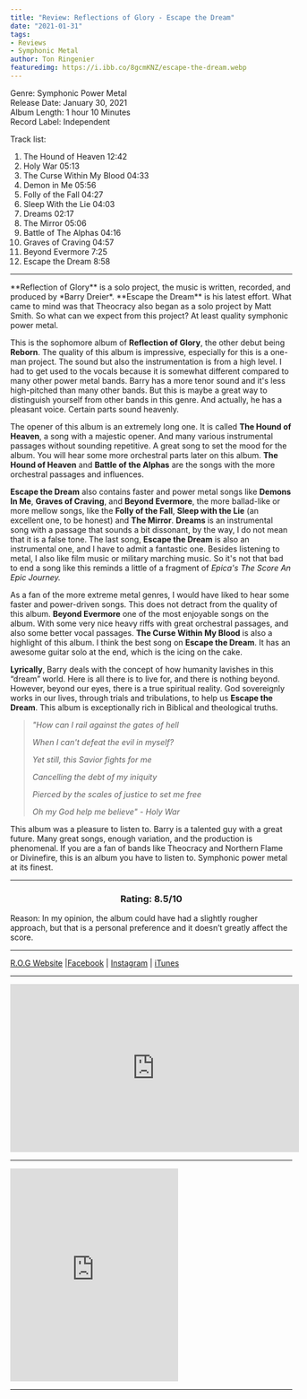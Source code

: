 ```yaml
---
title: "Review: Reflections of Glory - Escape the Dream"
date: "2021-01-31"
tags:
- Reviews
- Symphonic Metal
author: Ton Ringenier    
featuredimg: https://i.ibb.co/8gcmKNZ/escape-the-dream.webp
---
```


Genre: Symphonic Power Metal<br>
Release Date: January 30, 2021<br>
Album Length: 1 hour 10 Minutes<br>
Record Label: Independent<br>

Track list:

1. The Hound of Heaven 12:42
2. Holy War 05:13
3. The Curse Within My Blood 04:33
4. Demon in Me 05:56
5. Folly of the Fall 04:27
6. Sleep With the Lie 04:03
7. Dreams 02:17
8. The Mirror 05:06
9.  Battle of The Alphas 04:16
10. Graves of Craving 04:57
11. Beyond Evermore 7:25
12. Escape the Dream 8:58

<hr>
**Reflection of Glory** is a solo project, the music is written, recorded, and produced by *Barry Dreier*. **Escape the Dream** is his latest effort. What came to mind was that Theocracy also began as a solo project by Matt Smith. So what can we expect from this project? At least quality symphonic power metal.


This is the sophomore album of **Reflection of Glory**, the other debut being **Reborn**. The quality of this album is impressive, especially for this is a one-man project. The sound but also the instrumentation is from a high level. I had to get used to the vocals because it is somewhat different compared to many other power metal bands. Barry has a more tenor sound and it's less high-pitched than many other bands. But this is maybe a great way to distinguish yourself from other bands in this genre. And actually, he has a pleasant voice. Certain parts sound heavenly.

The opener of this album is an extremely long one. It is called **The Hound of Heaven**, a song with a majestic opener. And many various instrumental passages without sounding repetitive. A great song to set the mood for the album. You will hear some more orchestral parts later on this album. **The Hound of Heaven** and **Battle of the Alphas** are the songs with the more orchestral passages and influences.

**Escape the Dream** also contains faster and power metal songs like **Demons In Me**, **Graves of Craving**, and **Beyond Evermore**, the more ballad-like or more mellow songs, like the **Folly of the Fall**, **Sleep with the Lie** (an excellent one, to be honest) and **The Mirror**. **Dreams** is an instrumental song with a passage that sounds a bit dissonant, by the way, I do not mean that it is a false tone. The last song, **Escape the Dream** is also an instrumental one, and I have to admit a fantastic one. Besides listening to metal, I also like film music or military marching music. So it's not that bad to end a song like this reminds a little of a fragment of *Epica's The Score An Epic Journey.*

As a fan of the more extreme metal genres, I would have liked to hear some faster and power-driven songs. This does not detract from the quality of this album. **Beyond Evermore** one of the most enjoyable songs on the album. With some very nice heavy riffs with great orchestral passages, and also some better vocal passages. **The Curse Within My Blood** is also a highlight of this album. I think the best song on **Escape the Dream**. It has an awesome guitar solo at the end, which is the icing on the cake. 

 **Lyrically**, Barry deals with the concept of how humanity lavishes in this “dream” world. Here is all there is to live for, and there is nothing beyond. However, beyond our eyes, there is a true spiritual reality. God sovereignly works in our lives, through trials and tribulations, to help us **Escape the Dream**. This album is exceptionally rich in Biblical and theological truths.

> *"How can I rail against the gates of hell* 
>
> *When I can't defeat the evil in myself?*
>
> *Yet still, this Savior fights for me* 
>
> *Cancelling the debt of my iniquity* 
>
> *Pierced by the scales of justice to set me free* 
>
> *Oh my God help me believe" - Holy War*

﻿This album was a pleasure to listen to. Barry is a talented guy with a great future. Many great songs, enough variation, and the production is phenomenal. If you are a fan of bands like Theocracy and Northern Flame or Divinefire, this is an album you have to listen to. Symphonic power metal at its finest.

<hr>

<h3 style="text-align: center">Rating: 8.5/10</h3>

Reason: In my opinion, the album could have had a slightly rougher approach, but that is a personal preference and it doesn’t greatly affect the score.

 <hr>

[R.O.G Website](https://www.reflection-music.com/) |[Facebook](http://www.facebook.com/reflection.of.glory) | [Instagram](https://www.instagram.com/reflection.of.glory/) | [iTunes](https://music.apple.com/us/artist/reflection-of-glory/293492516)




<hr>

 <div class="video-container"><iframe src="https://www.youtube.com/embed/j7QWc6QyUWE" width="516" height="300" frameborder="0"></iframe></div>

<hr>

 <iframe src="https://open.spotify.com/embed/album/0rZiTgzOK6TkUvKqpdwama" width="300" height="380" frameborder="0" allowtransparency="true" allow="encrypted-media"></iframe>

<hr>

